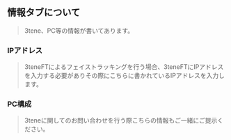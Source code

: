 ## 情報タブについて

>3tene、PC等の情報が書いてあります。

### IPアドレス

>3teneFTによるフェイストラッキングを行う場合、3teneFTにIPアドレスを入力する必要がありその際にこちらに書かれているIPアドレスを入力します。


### PC構成

>3teneに関してのお問い合わせを行う際こちらの情報もご一緒にご提示ください。


